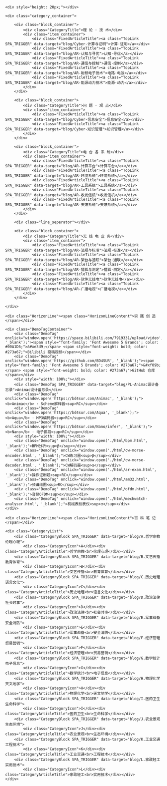<style>
#TabSwitchContainer {
    margin: 20px;
}
.TAB_SWITCH {
    margin: 2px;
    padding: 0 10px;
    border: none;
    background-color: #e8f6ff;
    color: #1ea0f0;
    border-radius: 5px;
    height: 30px;
    line-height: 30px;
    font-size: 12px;
    cursor: pointer;
}
.TAB_SWITCH:hover {
    font-weight: bold;
}
.TabSwitchSelected {
    background-color: #1ea0f0;
    color: #fff;
}
.TabSwitchDefault {
    background-color: #f0f0f0;
    color: #666;
}


.TopLink {
    color: #4c566d !important;
    border-bottom: 1px solid #bbc0cc !important;
    font-size: 13px;
    letter-spacing: 0.5px;
    line-height: normal;
    cursor: pointer;
}
.TopLink:hover {
    color: #15e !important;
    text-decoration: none;
    border-bottom: 1px solid #15e !important;
}

.TopArticleTable td {
    text-align: center;
    padding: 8px 0;
}

.CategoryArticleTitle {
    color: #b2bbc3;
    font-size: 10px;
    line-height: 13px;
    cursor: pointer;
    /* height: 26px; */
    margin-top: 1px;
    letter-spacing: 1px;
    transform: scale(0.8);
}
.CategoryList {
    display: flex;
    flex-wrap: wrap;
    justify-content: center;
    margin: 0 auto;
}
.CategoryBlock {
    display: flex;
    margin: 8px;
    border-radius: 10px;
    justify-content: center;
    align-items: center;
    flex-direction: column;
}
.CategoryIcon {
    display: inline-block;
    width: 30px; height:30px;
    line-height: 30px;
    background: linear-gradient(0deg, #aab6c7, #e6edf5);
    color: #fff;
    text-align: center;
    font-size: 14px;
    font-weight: bold;
    text-shadow: 1px 1px 2px #929aac;
    border-radius: 12px;
    cursor: pointer;
}

.Horizon {
    line-height: 16px;
    margin: 20px auto;
    text-align: center;
    cursor: pointer;
    width: fit-content;
}
.Horizon::after {
    display: block;
    content: "";
    height: 10px;
    background: linear-gradient(180deg, #fff, #f0f1f2);
    margin-top: -6px;
}
.HorizonContent {
    font-size: 16px;
    padding: 0 10px;
    color: #456;
    font-weight: bold;
}


.TopArticleFlex {
    display: flex; flex-wrap: wrap; justify-content: center; align-items: baseline;
    margin: 0px auto;
}



@media(min-width:651px){ /*Desktop*/
    .CategoryTitle {
        width: 100%;
        background: linear-gradient(180deg, #1155ee10, #fff);
        font-size: 13px;
        color: #15e;
        line-height: 1.5;
        padding: 10px 0;
        margin: 0 auto;
        border-radius: 3px;
    }
    .category_container {
        display: flex;
        flex-wrap: wrap;
        justify-content: center;
    }
    .block_container {
        display: flex;
        width: 120px;
        margin: 0 5px 15px 0;
        flex-wrap: wrap;
        flex-direction: column;
        align-items: center;
    }
    .item_container {
        display: flex;
        flex-wrap: wrap;
        flex-direction: column;
        align-items: center;
    }
    .FixedArticleTitle {
        margin: 3px auto;
    }
    .FixedArticleTitle2 {
        margin: 5px 10px;
    }
    .line_seperator {
        display: none;
    }
}
@media(max-width:650px) { /* Mobile */
    .CategoryTitle {
        font-size: 13px;
        color: #003cc3;
        line-height: 59px;
        padding: 0px 12px 0px 0;
        /* margin: 0px 0px 0 10px; */
        /* border-radius: 3px; */
        width: 100px;
        text-align: right;
        border-right: 2px solid #ebeef3;
        letter-spacing: -1.2px;
    }
    .category_container {
        display: flex;
        flex-wrap: nowrap;
        justify-content: flex-start;
        flex-direction: column;
        align-items: center;
    }
    .block_container {
        display: flex;
        margin: 0 0px 10px 0px;
        flex-wrap: nowrap;
        flex-direction: row;
        align-items: center;
        justify-content: flex-start;
        width: 100%;
    }
    .item_container {
        display: flex;
        flex-wrap: wrap;
        flex-direction: row;
        align-items: center;
        justify-content: flex-start;
        margin-left: 6px;
        width: calc(100% - 110px);
    }
    .FixedArticleTitle {
        margin: 5px 10px;
    }
    .FixedArticleTitle2 {
        margin: 5px 10px;
    }
    .line_seperator {
        width: 100%;
    }
}


.DemoTagContainer {
    display: flex;
    flex-wrap: wrap;
    flex-direction: row;
    align-items: center;
    justify-content: center;
    margin: 0px 0 24px 0;
}
.DemoTag {
    border-radius: 5px;
    background: linear-gradient(0deg, #f2f4f7, #ffffff);
    color: #656e83;
    margin: 5px;
    padding: 6px 10px;
    font-size: 13px;
    line-height: 1.5;
    letter-spacing: 0.5px;
    cursor: pointer;
}
.DemoTag:hover {
    background: linear-gradient(0deg, #e3e5e9, #ffffff);
}





.HorizonLine {
    line-height: 16px;
    margin: 20px auto 24px auto;
    text-align: center;
    cursor: pointer;
}

.HorizonLineContent {
    font-size: 13px;
    padding: 0 10px;
    color: #003cc3;
    background-color: #fff;
    /* font-weight: bold; */
}

.HorizonLine::after {
    display: block;
    content: "";
    height: 2px;
    background: linear-gradient(90deg, #fff, #e7e9ee, #fff);
    margin-top: -8px;
}

</style>


<div class="SectionBody">

    <div style="height: 20px;"></div>

    <div class="category_container">

        <div class="block_container">
            <div class="CategoryTitle">理 论 · 技 术</div>
            <div class="item_container">
                <div class="FixedArticleTitle"><a class="TopLink SPA_TRIGGER" data-target="blog/Cyber-计算与证明">计算·证明</a></div>
                <div class="FixedArticleTitle"><a class="TopLink SPA_TRIGGER" data-target="blog/AR-认知与寻优">认知·寻优</a></div>
                <div class="FixedArticleTitle"><a class="TopLink SPA_TRIGGER" data-target="blog/AR-通信与控制">通信·控制</a></div>
                <div class="FixedArticleTitle"><a class="TopLink SPA_TRIGGER" data-target="blog/AR-射频电子技术">电路·电波</a></div>
                <div class="FixedArticleTitle"><a class="TopLink SPA_TRIGGER" data-target="blog/AR-能源动力技术">能源·动力</a></div>
            </div>
        </div>

        <div class="block_container">
            <div class="CategoryTitle">问 题 · 观 点</div>
            <div class="item_container">
                <div class="FixedArticleTitle"><a class="TopLink SPA_TRIGGER" data-target="blog/Cyber-信息安全">信息安全</a></div>
                <div class="FixedArticleTitle"><a class="TopLink SPA_TRIGGER" data-target="blog/Cyber-知识管理">知识管理</a></div>
            </div>
        </div>

        <div class="block_container">
            <div class="CategoryTitle">电 台 各 系 统</div>
            <div class="item_container">
                <div class="FixedArticleTitle"><a class="TopLink SPA_TRIGGER" data-target="blog/AR-计算平台">计算平台</a></div>
                <div class="FixedArticleTitle"><a class="TopLink SPA_TRIGGER" data-target="blog/AR-环境系统">环境系统</a></div>
                <div class="FixedArticleTitle"><a class="TopLink SPA_TRIGGER" data-target="blog/AR-工具系统">工具系统</a></div>
                <div class="FixedArticleTitle"><a class="TopLink SPA_TRIGGER" data-target="blog/AR-收发信机">收发信机</a></div>
                <div class="FixedArticleTitle"><a class="TopLink SPA_TRIGGER" data-target="blog/AR-天馈系统">天馈系统</a></div>
            </div>
        </div>

        <div class="line_seperator"></div>

        <div class="block_container">
            <div class="CategoryTitle">无 线 电 业 务</div>
            <div class="item_container">
                <div class="FixedArticleTitle"><a class="TopLink SPA_TRIGGER" data-target="blog/AR-法规与标准">法规·标准</a></div>
                <div class="FixedArticleTitle"><a class="TopLink SPA_TRIGGER" data-target="blog/AR-架台与通联">架台·通联</a></div>
                <div class="FixedArticleTitle"><a class="TopLink SPA_TRIGGER" data-target="blog/AR-猎狐与测定">猎狐·测定</a></div>
                <div class="FixedArticleTitle"><a class="TopLink SPA_TRIGGER" data-target="blog/AR-软件无线电">软件无线电</a></div>
                <div class="FixedArticleTitle"><a class="TopLink SPA_TRIGGER" data-target="blog/AR-广播电视">广播电视</a></div>
            </div>
        </div>

    </div>

    <div class="HorizonLine"><span class="HorizonLineContent">实 践 创 造</span></div>

    <div class="DemoTagContainer">
        <div class="DemoTag" onclick="window.open('https://space.bilibili.com/7919331/upload/video', '_blank');"><span style="font-family: 'Font Awesome 5 Brands'; color: #00A1D6;">&#xe3d9;</span> <span style="font-weight: bold; color: #273a67;">Bilibili 投稿视频</span></div>
        <div class="DemoTag" onclick="window.open('https://github.com/BD4SUR', '_blank');"><span style="font-family: 'Font Awesome 5 Brands'; color: #273a67;">&#xf09b;</span> <span style="font-weight: bold; color: #273a67;">GitHub 仓库</span></div>
        <div style="width: 100%;"></div>
        <div class="DemoTag SPA_TRIGGER" data-target="blog/PL-Animac设计备忘录">Animac设计备忘录</div>
        <div class="DemoTag" onclick="window.open('https://bd4sur.com/Animac', '_blank');"><b>Animac</b> · Scheme解释器<sup>RC</sup></div>
        <div class="DemoTag" onclick="window.open('https://bd4sur.com/Aqua', '_blank');"><b>Aqua</b> · MP3编码器<sup>RC</sup></div>
        <div class="DemoTag" onclick="window.open('https://bd4sur.com/Nano/infer', '_blank');"><b>Nano</b> · 电子鹦鹉<sup>RC</sup></div>
        <div style="width: 100%;"></div>
        <div class="DemoTag" onclick="window.open('./html/bpm.html', '_blank');">BPM分析<sup>β</sup></div>
        <div class="DemoTag" onclick="window.open('./html/cw-morse-encoder.html', '_blank');">CW练习器<sup>β</sup></div>
        <div class="DemoTag" onclick="window.open('./html/cw-morse-decoder.html', '_blank');">CW解码器<sup>α</sup></div>
        <div class="DemoTag" onclick="window.open('./html/ar-exam.html', '_blank');">操作证刷题<sup>RC</sup></div>
        <div class="DemoTag" onclick="window.open('./html/am32.html', '_blank');">频谱绘图<sup>RC</sup></div>
        <div class="DemoTag" onclick="window.open('./html/ofdm.html', '_blank');">音频OFDM<sup>α</sup></div>
        <div class="DemoTag" onclick="window.open('./html/mechwatch-analyser.html', '_blank');">机械表校表仪<sup>α</sup></div>
    </div>

    <div class="HorizonLine"><span class="HorizonLineContent">百 科 笔 记</span></div>

    <div class="CategoryList">
        <div class="CategoryBlock SPA_TRIGGER" data-target="blog/A.哲学宗教伦理心理">
            <div class="CategoryIcon">A</div><div class="CategoryArticleTitle">哲学宗教<br>伦理心理</div></div>
        <div class="CategoryBlock SPA_TRIGGER" data-target="blog/B.文艺传播教育体育">
            <div class="CategoryIcon">B</div><div class="CategoryArticleTitle">文艺传播<br>教育体育</div></div>
        <div class="CategoryBlock SPA_TRIGGER" data-target="blog/C.历史地理语言文化">
            <div class="CategoryIcon">C</div><div class="CategoryArticleTitle">历史地理<br>语言文化</div></div>
        <div class="CategoryBlock SPA_TRIGGER" data-target="blog/D.政治法律社会时事">
            <div class="CategoryIcon">D</div><div class="CategoryArticleTitle">政治法律<br>社会时事</div></div>
        <div class="CategoryBlock SPA_TRIGGER" data-target="blog/E.军事战备安全消防">
            <div class="CategoryIcon">E</div><div class="CategoryArticleTitle">军事战备<br>安全消防</div></div>
        <div class="CategoryBlock SPA_TRIGGER" data-target="blog/F.经济管理贸易营销">
            <div class="CategoryIcon">F</div><div class="CategoryArticleTitle">经济管理<br>贸易营销</div></div>
        <div class="CategoryBlock SPA_TRIGGER" data-target="blog/G.数学统计电子信息">
            <div class="CategoryIcon">G</div><div class="CategoryArticleTitle">数学统计<br>电子信息</div></div>
        <div class="CategoryBlock SPA_TRIGGER" data-target="blog/H.物理化学天文地学">
            <div class="CategoryIcon">H</div><div class="CategoryArticleTitle">物理化学<br>天文地学</div></div>
        <div class="CategoryBlock SPA_TRIGGER" data-target="blog/I.医药卫生生命科学">
            <div class="CategoryIcon">I</div><div class="CategoryArticleTitle">医药卫生<br>生命科学</div></div>
        <div class="CategoryBlock SPA_TRIGGER" data-target="blog/J.农业景观生态环境">
            <div class="CategoryIcon">J</div><div class="CategoryArticleTitle">农业景观<br>生态环境</div></div>
        <div class="CategoryBlock SPA_TRIGGER" data-target="blog/K.工业交通工程技术">
            <div class="CategoryIcon">K</div><div class="CategoryArticleTitle">工业交通<br>工程技术</div></div>
        <div class="CategoryBlock SPA_TRIGGER" data-target="blog/L.家政轻工实用技术">
            <div class="CategoryIcon">L</div><div class="CategoryArticleTitle">家政轻工<br>实用技术</div></div>
    </div>

</div>

<!-- NOTE 目前暂时不需要动态的文章列表。如需重新启用，需要解除`SPA_Render()`过程中`LoadList("blog")`函数调用。 -->
<!--
<div class="Horizon"><span class="HorizonContent" style="font-weight: normal;">其 他 文 章</span></div>
<div id="TabSwitchContainer" style="text-align: center;"></div>
<table class="ArticleListContainer" id="ArticleListContainer"></table>
-->
